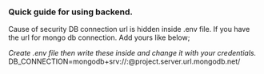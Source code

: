 <h3>Quick guide for using backend.</h3>
Cause of security DB connection url is hidden inside .env file. If you have the url for mongo db connection. Add yours like below;

<i>Create .env file then write these inside and change it with your credentials.</i>
DB_CONNECTION=mongodb+srv://<username>:<password>@project.server.url.mongodb.net/
